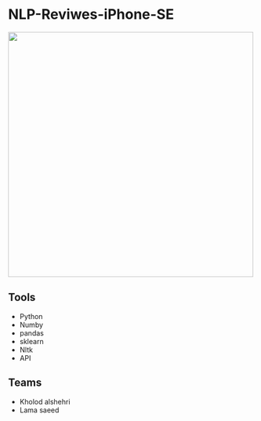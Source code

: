 # NLP-Reviwes-iPhone-SE


<img src ="https://cdn.idropnews.com/wp-content/uploads/2021/12/02145349/iPhone-SE-3-Concept-Render.jpg" 
width="500">

## Tools


- Python
- Numby
- pandas
- sklearn
- Nltk
- API


## Teams 

- Kholod alshehri
- Lama saeed
